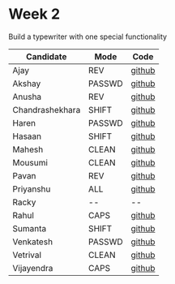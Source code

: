 # Week 2

Build a typewriter with one special functionality

| Candidate | Mode | Code |
| --------- | --------- | ---- |
| Ajay | REV | [github](https://github.com/AjayPaudel3002/masai-week-2) |
| Akshay | PASSWD | [github](https://github.com/AkshayKanna/masai-week-2) |
| Anusha | REV | [github](https://github.com/AnushaRImdapur/masai-week-2) |
| Chandrashekhara | SHIFT | [github](https://github.com/Chandra6160/masai-week-2) |
| Haren | PASSWD | [github](https://github.com/hc1997/masai-week-2) |
| Hasaan | SHIFT | [github](https://github.com/mohamedhassanmn/masai-week-2) |
| Mahesh | CLEAN | [github](https://github.com/mahi-mp/masai-week-2) |
| Mousumi | CLEAN | [github](https://github.com/mousumiahmed/masai-week-2) |
| Pavan | REV | [github](https://github.com/Pavanpatil08/masai-week-2) |
| Priyanshu |ALL  |[github](https://github.com/priyanshu-09/masai-week-2)  |
| Racky | -- | -- |
| Rahul | CAPS | [github](https://github.com/RaulB-masai/masai-week-2) |
| Sumanta | SHIFT | [github](https://github.com/Sumanta-123/masai-week-2) |
| Venkatesh | PASSWD | [github](https://github.com/kesh201984/masai-week-2) |
| Vetrival | CLEAN | [github](https://github.com/vetrivelcsamy/masai-week-2) |
| Vijayendra | CAPS |  [github](https://github.com/vizz-bob/Repos1.git) |
